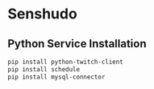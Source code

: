# Senshudo
 
## Python Service Installation

```bash
pip install python-twitch-client
pip install schedule
pip install mysql-connector 
```

